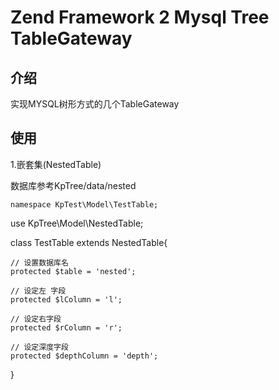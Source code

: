 
Zend Framework 2 Mysql Tree TableGateway
======

介绍
------

实现MYSQL树形方式的几个TableGateway

使用
------

1.嵌套集(NestedTable)

数据库参考KpTree/data/nested

    namespace KpTest\Model\TestTable;

use KpTree\Model\NestedTable;

class TestTable extends NestedTable{

    // 设置数据库名
    protected $table = 'nested';

    // 设定左 字段
    protected $lColumn = 'l';

    // 设定右字段
    protected $rColumn = 'r';

    // 设定深度字段
    protected $depthColumn = 'depth';
}
